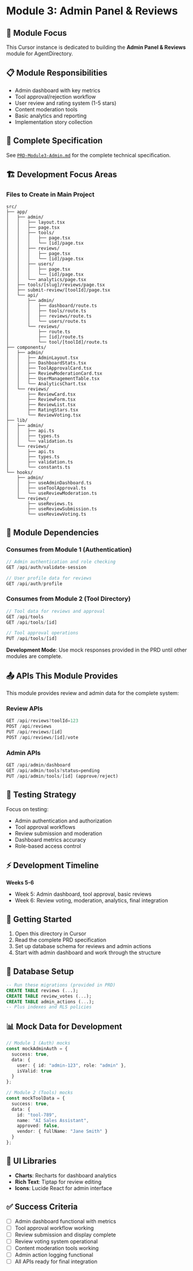 # Module 3: Admin Panel & Reviews

## 🎯 Module Focus
This Cursor instance is dedicated to building the **Admin Panel & Reviews** module for AgentDirectory.

## 📋 Module Responsibilities
- Admin dashboard with key metrics
- Tool approval/rejection workflow
- User review and rating system (1-5 stars)
- Content moderation tools
- Basic analytics and reporting
- Implementation story collection

## 📄 Complete Specification
See [`PRD-Module3-Admin.md`](./PRD-Module3-Admin.md) for the complete technical specification.

## 🏗️ Development Focus Areas

### Files to Create in Main Project
```
src/
├── app/
│   ├── admin/
│   │   ├── layout.tsx
│   │   ├── page.tsx
│   │   ├── tools/
│   │   │   ├── page.tsx
│   │   │   └── [id]/page.tsx
│   │   ├── reviews/
│   │   │   ├── page.tsx
│   │   │   └── [id]/page.tsx
│   │   ├── users/
│   │   │   ├── page.tsx
│   │   │   └── [id]/page.tsx
│   │   └── analytics/page.tsx
│   ├── tools/[slug]/reviews/page.tsx
│   ├── submit-review/[toolId]/page.tsx
│   └── api/
│       ├── admin/
│       │   ├── dashboard/route.ts
│       │   ├── tools/route.ts
│       │   ├── reviews/route.ts
│       │   └── users/route.ts
│       └── reviews/
│           ├── route.ts
│           ├── [id]/route.ts
│           └── tool/[toolId]/route.ts
├── components/
│   ├── admin/
│   │   ├── AdminLayout.tsx
│   │   ├── DashboardStats.tsx
│   │   ├── ToolApprovalCard.tsx
│   │   ├── ReviewModerationCard.tsx
│   │   ├── UserManagementTable.tsx
│   │   └── AnalyticsChart.tsx
│   └── reviews/
│       ├── ReviewCard.tsx
│       ├── ReviewForm.tsx
│       ├── ReviewList.tsx
│       ├── RatingStars.tsx
│       └── ReviewVoting.tsx
├── lib/
│   ├── admin/
│   │   ├── api.ts
│   │   ├── types.ts
│   │   └── validation.ts
│   └── reviews/
│       ├── api.ts
│       ├── types.ts
│       ├── validation.ts
│       └── constants.ts
└── hooks/
    ├── admin/
    │   ├── useAdminDashboard.ts
    │   ├── useToolApproval.ts
    │   └── useReviewModeration.ts
    └── reviews/
        ├── useReviews.ts
        ├── useReviewSubmission.ts
        └── useReviewVoting.ts
```

## 🔌 Module Dependencies

### Consumes from Module 1 (Authentication)
```typescript
// Admin authentication and role checking
GET /api/auth/validate-session

// User profile data for reviews
GET /api/auth/profile
```

### Consumes from Module 2 (Tool Directory)
```typescript
// Tool data for reviews and approval
GET /api/tools
GET /api/tools/[id]

// Tool approval operations
PUT /api/tools/[id]
```

**Development Mode**: Use mock responses provided in the PRD until other modules are complete.

## 📤 APIs This Module Provides
This module provides review and admin data for the complete system:

### Review APIs
```typescript
GET /api/reviews?toolId=123
POST /api/reviews
PUT /api/reviews/[id]
POST /api/reviews/[id]/vote
```

### Admin APIs
```typescript
GET /api/admin/dashboard
GET /api/admin/tools?status=pending
PUT /api/admin/tools/[id] (approve/reject)
```

## 🧪 Testing Strategy
Focus on testing:
- Admin authentication and authorization
- Tool approval workflows
- Review submission and moderation
- Dashboard metrics accuracy
- Role-based access control

## ⚡ Development Timeline
**Weeks 5-6**
- Week 5: Admin dashboard, tool approval, basic reviews
- Week 6: Review voting, moderation, analytics, final integration

## 🚀 Getting Started
1. Open this directory in Cursor
2. Read the complete PRD specification
3. Set up database schema for reviews and admin actions
4. Start with admin dashboard and work through the structure

## 🔧 Database Setup
```sql
-- Run these migrations (provided in PRD)
CREATE TABLE reviews (...);
CREATE TABLE review_votes (...);
CREATE TABLE admin_actions (...);
-- Plus indexes and RLS policies
```

## 📊 Mock Data for Development
```typescript
// Module 1 (Auth) mocks
const mockAdminAuth = {
  success: true,
  data: {
    user: { id: "admin-123", role: "admin" },
    isValid: true
  }
};

// Module 2 (Tools) mocks
const mockToolData = {
  success: true,
  data: {
    id: "tool-789",
    name: "AI Sales Assistant",
    approved: false,
    vendor: { fullName: "Jane Smith" }
  }
};
```

## 🎨 UI Libraries
- **Charts**: Recharts for dashboard analytics
- **Rich Text**: Tiptap for review editing
- **Icons**: Lucide React for admin interface

## ✅ Success Criteria
- [ ] Admin dashboard functional with metrics
- [ ] Tool approval workflow working
- [ ] Review submission and display complete
- [ ] Review voting system operational
- [ ] Content moderation tools working
- [ ] Admin action logging functional
- [ ] All APIs ready for final integration 